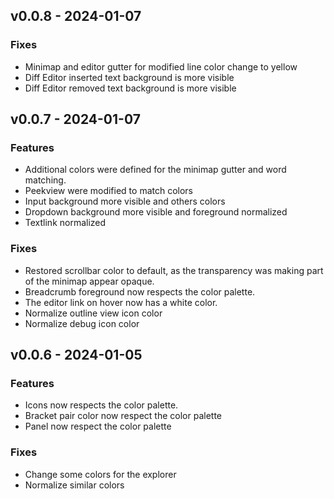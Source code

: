 ## v0.0.8 - 2024-01-07
### Fixes
- Minimap and editor gutter for modified line color change to yellow
- Diff Editor inserted text background is more visible
- Diff Editor removed text background is more visible
## v0.0.7 - 2024-01-07
### Features
- Additional colors were defined for the minimap gutter and word matching.
- Peekview were modified to match colors
- Input background more visible and others colors
- Dropdown background more visible and foreground normalized
- Textlink normalized
### Fixes
- Restored scrollbar color to default, as the transparency was making part of the minimap appear opaque.
- Breadcrumb foreground now respects the color palette.
- The editor link on hover now has a white color.
- Normalize outline view icon color
- Normalize debug icon color
## v0.0.6 - 2024-01-05
### Features
- Icons now respects the color palette.
- Bracket pair color now respect the color palette
- Panel now respect the color palette
### Fixes
- Change some colors for the explorer
- Normalize similar colors
